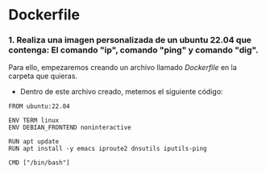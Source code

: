 # Dockerfile

### 1. Realiza una imagen personalizada de un ubuntu 22.04 que contenga: El comando "ip", comando "ping" y comando "dig".

Para ello, empezaremos creando un archivo llamado *Dockerfile* en la carpeta que quieras.

- Dentro de este archivo creado, metemos el siguiente código:
```
FROM ubuntu:22.04

ENV TERM linux
ENV DEBIAN_FRONTEND noninteractive

RUN apt update
RUN apt install -y emacs iproute2 dnsutils iputils-ping

CMD ["/bin/bash"]
```